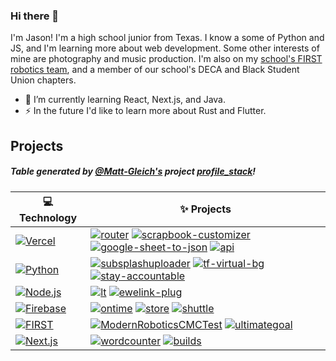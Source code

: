 ### Hi there 👋

I'm Jason! I'm a high school junior from Texas. I know a some of Python and JS, and I'm learning more about web development. Some other interests of mine are photography and music production. I'm also on my [school's FIRST robotics team](https://jasonaa.me/gb), and a member of our school's DECA and Black Student Union chapters. 

- 🌱 I’m currently learning React, Next.js, and Java.
- ⚡ In the future I'd like to learn more about Rust and Flutter.

## Projects
##### Table generated by [@Matt-Gleich's](https://github.com/Matt-Gleich/) project [profile_stack](https://github.com/Matt-Gleich/profile_stack)!
<!-- START OF PROFILE STACK, DO NOT REMOVE -->
| 💻 **Technology** | ✨ **Projects** |
|-|-|
| [![Vercel](https://img.shields.io/static/v1?label=&message=Vercel&color=111111&logo=vercel&logoColor=white)](https://vercel.com) | [![router](https://img.shields.io/static/v1?label=&message=router&color=000605&logo=github&logoColor=white&labelColor=000605)](https://github.com/jasonappah/router) [![scrapbook-customizer](https://img.shields.io/static/v1?label=&message=scrapbook-customizer&color=000605&logo=github&logoColor=white&labelColor=000605)](https://github.com/jasonappah/scrapbook-customizer) [![google-sheet-to-json](https://img.shields.io/static/v1?label=&message=google-sheet-to-json&color=000605&logo=github&logoColor=white&labelColor=000605)](https://github.com/jasonappah/google-sheet-to-json) [![api](https://img.shields.io/static/v1?label=&message=api&color=000605&logo=github&logoColor=white&labelColor=000605)](https://github.com/jasonappah/api) |
| [![Python](https://img.shields.io/static/v1?label=&message=Python&color=3776ab&logo=python&logoColor=white)](https://python.org) | [![subsplashuploader](https://img.shields.io/static/v1?label=&message=subsplashuploader&color=000605&logo=github&logoColor=white&labelColor=000605)](https://github.com/jasonappah/subsplashuploader) [![tf-virtual-bg](https://img.shields.io/static/v1?label=&message=tf-virtual-bg%20%28WIP%29&color=000605&logo=github&logoColor=white&labelColor=000605)](https://github.com/jasonappah/tf-virtual-bg) [![stay-accountable](https://img.shields.io/static/v1?label=&message=stay-accountable%20%28WIP%29&color=000605&logo=github&logoColor=white&labelColor=000605)](https://github.com/jasonappah/stay-accountable) |
| [![Node.js](https://img.shields.io/static/v1?label=&message=Node.js&color=339933&logo=node.js&logoColor=white)](https://nodejs.org) | [![lt](https://img.shields.io/static/v1?label=&message=lt%20%28WIP%29&color=000605&logo=github&logoColor=white&labelColor=000605)](https://github.com/jasonappah/lt) [![ewelink-plug](https://img.shields.io/static/v1?label=&message=ewelink-plug&color=000605&logo=github&logoColor=white&labelColor=000605)](https://github.com/jasonappah/ewelink-plug) |
| [![Firebase](https://img.shields.io/static/v1?label=&message=Firebase&color=ffca28&logo=firebase&logoColor=000000)](https://firebase.google.com/) | [![ontime](https://img.shields.io/static/v1?label=&message=ontime%20%28WIP%29&color=000605&logo=github&logoColor=white&labelColor=000605)](https://github.com/jasonappah/ontime) [![store](https://img.shields.io/static/v1?label=&message=store%20%28WIP%29&color=000605&logo=github&logoColor=white&labelColor=000605)](https://github.com/jasonappah/store) [![shuttle](https://img.shields.io/static/v1?label=&message=shuttle%20%28WIP%29&color=000605&logo=github&logoColor=white&labelColor=000605)](https://github.com/jasonappah/shuttle) |
| [![FIRST](https://img.shields.io/static/v1?label=&message=FIRST&color=0066b3&logo=first&logoColor=ffffff)](https://bit.ly/grizzlybots) | [![ModernRoboticsCMCTest](https://img.shields.io/static/v1?label=&message=ModernRoboticsCMCTest&color=000605&logo=github&logoColor=white&labelColor=000605)](https://github.com/grizzlybots11918/ModernRoboticsCMCTest) [![ultimategoal](https://img.shields.io/static/v1?label=&message=ultimategoal%20%28WIP%29&color=000605&logo=github&logoColor=white&labelColor=000605)](https://github.com/grizzlybots11918/ultimategoal) |
| [![Next.js](https://img.shields.io/static/v1?label=&message=Next.js&color=111111&logo=next.js&logoColor=white)](https://nextjs.org) | [![wordcounter](https://img.shields.io/static/v1?label=&message=wordcounter&color=000605&logo=github&logoColor=white&labelColor=000605)](https://github.com/jasonappah/wordcounter) [![builds](https://img.shields.io/static/v1?label=&message=builds&color=000605&logo=github&logoColor=white&labelColor=000605)](https://github.com/grizzlybots11918/builds) |
<!-- END OF PROFILE STACK, DO NOT REMOVE -->
